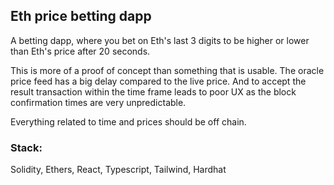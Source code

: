 ## Eth price betting dapp

A betting dapp, where you bet on Eth's last 3 digits to be higher or lower than Eth's price after 20 seconds.

This is more of a proof of concept than something that is usable. The oracle price feed has a big delay compared to the live price. And to accept the result transaction within the time frame leads to poor UX as the block confirmation times are very unpredictable.

Everything related to time and prices should be off chain.

### Stack:

Solidity, Ethers, React, Typescript, Tailwind, Hardhat
